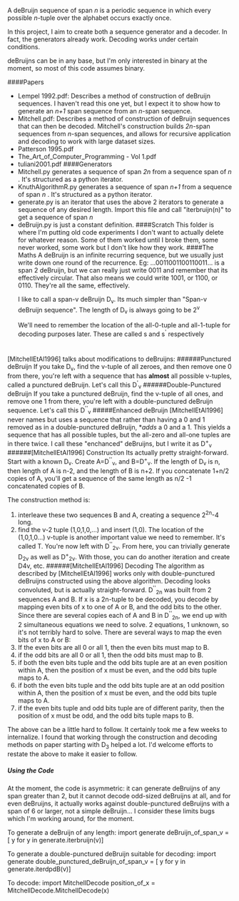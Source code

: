A deBruijn sequence of span _n_ is a periodic sequence in which every possible
_n_-tuple over the alphabet occurs exactly once.

In this project, I aim to create both a sequence generator and a decoder.
In fact, the generators already work. Decoding works under certain conditions.

deBruijns can be in any base, but I'm only interested in binary at the moment, so 
most of this code assumes binary.

####Papers
* Lempel 1992.pdf: Describes a method of construction of deBruijn sequences.
I haven't read this one yet, but I expect it to show how to generate an _n+1_ span
sequence from an _n_-span sequence.
* Mitchell.pdf:  Describes a method of construction of deBruijn sequences
that can then be decoded. Mitchell's construction builds _2n_-span sequences
from _n_-span sequences, and allows for recursive application and decoding to work with large dataset sizes.
* Patterson 1995.pdf
* The_Art_of_Computer_Programming - Vol 1.pdf
* tuliani2001.pdf
####Generators
* Mitchell.py generates a sequence of span _2n_ from a sequence
span of _n_ . It's structured as a python iterator.
* KnuthAlgorithmR.py generates a sequence of span _n+1_ from a sequence
of span _n_ . It's structured as a python iterator.
* generate.py is an iterator that uses the above 2 iterators to generate a sequence of
any desired length. Import this file and call "iterbruijn(n)" to get a sequence of span _n_
* deBruijn.py is just a constant definition.
####Scratch
This folder is where I'm putting old code experiments I don't want to
actually delete for whatever reason. Some of them worked until I broke them,
some never worked, some work but I don't like how they work.
####The Maths
A deBruijn is an infinite recurring sequence, but we usually just write down one round of the recurrence. Eg:
...0011001100110011... is a span 2 deBruijn, but we can really just write 0011 and remember that its effectively
circular. That also means we could write 1001, or 1100, or 0110. They're all the same, effectively.<p>
I like to call a span-v deBruijn D<sub>v</sub>. Its much simpler than "Span-v deBruijn sequence". The length
of D<sub>v</sub> is always going to be 2<sup>v</sup><p>
We'll need to remember the location of the all-0-tuple and all-1-tuple for decoding purposes later.
These are called s and s<sup>'</sup> respectively
#

[MitchellEtAl1996] talks about modifications to deBruijns:
######Punctured deBruijn
If you take D<sub>v</sub>, find the v-tuple of all zeroes, and then remove one 0 from there, 
you're left with a sequence that has **almost** all possible v-tuples, called a punctured deBruijn. Let's call
this D<sup>'</sup><sub>v</sub>
######Double-Punctured deBruijn
If you take a punctured deBruijn, find the v-tuple of all ones, and remove one 1 from there, you're left
with a double-punctured deBruijn sequence.  Let's call this D<sup>''</sup><sub>v</sub>
#####Enhanced deBruijn
[MitchellEtAl1996] never names but uses a sequence that rather than having a 0 and 1 removed as in 
a double-punctured deBruijn, **adds* a 0 and a 1. This yields a sequence that has all possible tuples,
but the all-zero and all-one tuples are in there twice. I call these "enchanced" deBruijns, but I write 
it as D<sup>+</sup><sub>v</sub>
######[MitchellEtAl1996] Construction
Its actually pretty straight-forward. Start with a known D<sub>v</sub>. Create A=D<sup>''</sup><sub>v</sub>,
and B=D<sup>+</sup><sub>v</sub>. If the length of D<sub>v</sub> is n, then length of A is n-2, 
and the length of B is n+2. If you concatenate 1+n/2 copies of A, you'll get a sequence of the same 
length as n/2 -1 concatenated copies of B. <p> The construction method is:
 1. interleave these two sequences B and A, creating a sequence 2<sup>2n</sup>-4 long.
 2. find the v-2 tuple (1,0,1,0,...) and insert (1,0). The location of the (1,0,1,0...) v-tuple is another
 important value we need to remember. It's called T.
You're now left with D<sup>''</sup><sub>2v</sub>. From here, you can trivially generate D<sub>2v</sub> 
as well as D<sup>+</sup><sub>2v</sub>. With those, you can do another iteration and create D<sbu>4v</sub>, etc.
######[MitchellEtAl1996] Decoding
The algorithm as described by [MitchellEtAl1996] works only with double-punctured deBruijns constructed using
the above algorithm. Decoding looks convoluted, but is actually straight-forward. D<sup>''</sup><sub>2n</sub>
was built from 2 sequences A and B. If x is a 2n-tuple to be decoded, you decode by mapping even bits of x to one of
A or B, and the odd bits to the other. Since there are several copies each of A and B in
D<sup>''</sup><sub>2n</sub>, we end up with 2 simultaneous equations we need to solve. 2 equations, 1 unknown,
so it's not terribly hard to solve. There are several ways to map the even bits of x to A or B:
1. If the even bits are all 0 or all 1, then the even bits must map to B.
1. if the odd bits are all 0 or all 1, then the odd bits must map to B.
1. if both the even bits tuple and the odd bits tuple are at an even position within A, then the position
of x must be even, and the odd bits tuple maps to A.
1. if both the even bits tuple and the odd bits tuple are at an odd position within A, then the position
of x must be even, and the odd bits tuple maps to A. 
1. if the even bits tuple and odd bits tuple are of different parity, then the position of x must be odd,
and the odd bits tuple maps to B.

The above can be a little hard to follow. It certainly took me a few weeks to internalize. I found that
working through the construction and decoding methods on paper starting with D<sub>3</sub> helped a lot.
I'd welcome efforts to restate the above to make it easier to follow. 


##### Using the Code
At the moment, the code is asymmetric: it can generate deBruijns of any span greater than 2, but 
it cannot decode odd-sized deBruijns at all, and for even deBruijns, it actually works against 
double-punctured deBruijns with a span of 6 or larger, not a simple deBruijn... I consider these limits
bugs which I'm working around, for the moment.

To generate a deBruijn of any length:
import generate
deBruijn_of_span_v = [ y for y in generate.iterbruijn(v)]

To generate a double-punctured deBruijn suitable for decoding:
import generate
double_punctured_deBruijn_of_span_v = [ y for y in generate.iterdpdB(v)]


To decode:
import MitchellDecode
position_of_x = MitchellDecode.MitchellDecode(x)

 
